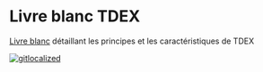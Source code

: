 # Livre blanc TDEX

 [Livre blanc](https://github.com/TDex-network/whitepaper/blob/main/TDEXWP_V1.md) détaillant les principes et les caractéristiques de TDEX


[![gitlocalized ](https://gitlocalize.com/repo/5529/fr/badge.svg)](https://gitlocalize.com/repo/5529/fr?utm_source=badge)
